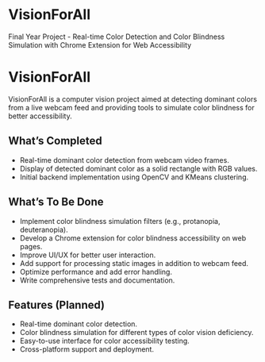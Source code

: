 # VisionForAll
Final Year Project - Real-time Color Detection and Color Blindness Simulation with Chrome Extension for Web Accessibility
# VisionForAll

VisionForAll is a computer vision project aimed at detecting dominant colors from a live webcam feed and providing tools to simulate color blindness for better accessibility.

## What’s Completed

- Real-time dominant color detection from webcam video frames.
- Display of detected dominant color as a solid rectangle with RGB values.
- Initial backend implementation using OpenCV and KMeans clustering.

## What’s To Be Done

- Implement color blindness simulation filters (e.g., protanopia, deuteranopia).
- Develop a Chrome extension for color blindness accessibility on web pages.
- Improve UI/UX for better user interaction.
- Add support for processing static images in addition to webcam feed.
- Optimize performance and add error handling.
- Write comprehensive tests and documentation.

## Features (Planned)

- Real-time dominant color detection.
- Color blindness simulation for different types of color vision deficiency.
- Easy-to-use interface for color accessibility testing.
- Cross-platform support and deployment.
